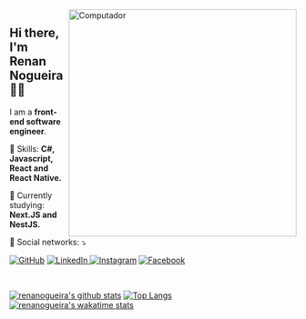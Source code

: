 <img src="https://raw.githubusercontent.com/MicaelliMedeiros/micaellimedeiros/master/image/computer-illustration.png" min-width="400px" max-width="400px" width="400px" align="right" alt="Computador">

<h2 align="left">Hi there, I'm Renan Nogueira 👋🏽</h1>
<p align=left>I am a <strong>front-end software engineer</strong>.</p>
<p align="left">🚀 Skills: <strong>C#, Javascript, React and React Native.</strong></p>
<p align="left">🌈 Currently studying: <strong>Next.JS and NestJS.</strong></p>
<p align="left">💌 Social networks: ⤵️</p>

<p align="left">
  <a href="https://github.com/renanogueira"><img src="https://img.shields.io/badge/-GitHub-000?style=flat-square&logo=Github&logoColor=white&link" alt="GitHub"></a>
  <a href="https://www.linkedin.com/in/renanogueira"><img src="https://img.shields.io/badge/LinkedIn-%230077B5.svg?&style=flat-square&logo=linkedin&logoColor=white" alt="LinkedIn">
  </a>
  <a href="https://www.instagram.com/renanogueira"><img src="https://img.shields.io/badge/Instagram-%23E4405F.svg?&style=flat-square&logo=instagram&logoColor=white" alt="Instagram"></a>
  <a href="https://www.facebook.com/renan.nogueiraa"><img src="https://img.shields.io/badge/Facebook-%231877F2.svg?&style=flat-square&logo=facebook&logoColor=white" alt="Facebook">
  </a>
</p>
<br>

[![renanogueira's github stats](https://github-readme-stats.vercel.app/api?username=renanogueira&show_icons=true&theme=dracula&include_all_commits=true&count_private=true&show_icons=true)](https://github.com/anuraghazra/github-readme-stats)
[![Top Langs](https://github-readme-stats.vercel.app/api/top-langs/?username=renanogueira&layout=compact&theme=dracula&include_all_commits=true&count_private=true&show_icons=true)](https://github.com/anuraghazra/github-readme-stats)
[![renanogueira's wakatime stats](https://github-readme-stats.vercel.app/api/wakatime?username=renanogueira&theme=dracula&show_icons=true)](https://github.com/anuraghazra/github-readme-stats)
